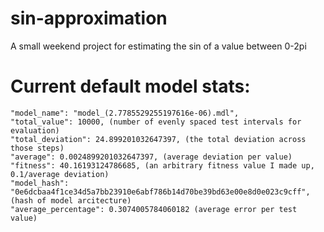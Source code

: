 # sin-approximation 
A small weekend project for estimating the sin of a value between 0-2pi

# Current default model stats:
    "model_name": "model_(2.7785529255197616e-06).mdl", 
    "total_value": 10000, (number of evenly spaced test intervals for evaluation)
    "total_deviation": 24.899201032647397, (the total deviation across those steps)
    "average": 0.0024899201032647397, (average deviation per value)
    "fitness": 40.16193124786685, (an arbitrary fitness value I made up, 0.1/average deviation)
    "model_hash": "0e6dcbaa4f1ce34d5a7bb23910e6abf786b14d70be39bd63e00e8d0e023c9cff", (hash of model arcitecture)
    "average_percentage": 0.3074005784060182 (average error per test value)
    
    
    
